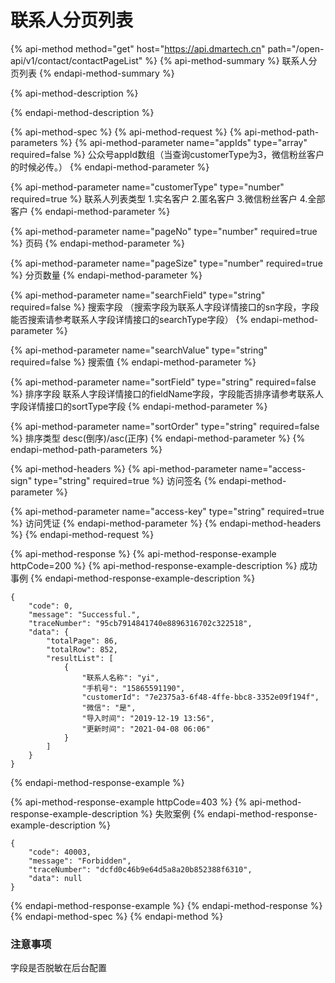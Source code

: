 # 联系人分页列表

{% api-method method="get" host="https://api.dmartech.cn" path="/open-api/v1/contact/contactPageList" %}
{% api-method-summary %}
 联系人分页列表
{% endapi-method-summary %}

{% api-method-description %}

{% endapi-method-description %}

{% api-method-spec %}
{% api-method-request %}
{% api-method-path-parameters %}
{% api-method-parameter name="appIds" type="array" required=false %}
公众号appId数组（当查询customerType为3，微信粉丝客户的时候必传。）
{% endapi-method-parameter %}

{% api-method-parameter name="customerType" type="number" required=true %}
联系人列表类型 1.实名客户 2.匿名客户 3.微信粉丝客户 4.全部客户
{% endapi-method-parameter %}

{% api-method-parameter name="pageNo" type="number" required=true %}
页码
{% endapi-method-parameter %}

{% api-method-parameter name="pageSize" type="number" required=true %}
分页数量
{% endapi-method-parameter %}

{% api-method-parameter name="searchField" type="string" required=false %}
搜索字段 （搜索字段为联系人字段详情接口的sn字段，字段能否搜索请参考联系人字段详情接口的searchType字段）
{% endapi-method-parameter %}

{% api-method-parameter name="searchValue" type="string" required=false %}
 搜索值
{% endapi-method-parameter %}

{% api-method-parameter name="sortField" type="string" required=false %}
 排序字段 联系人字段详情接口的fieldName字段，字段能否排序请参考联系人字段详情接口的sortType字段
{% endapi-method-parameter %}

{% api-method-parameter name="sortOrder" type="string" required=false %}
 排序类型 desc\(倒序\)/asc\(正序\)
{% endapi-method-parameter %}
{% endapi-method-path-parameters %}

{% api-method-headers %}
{% api-method-parameter name="access-sign" type="string" required=true %}
访问签名
{% endapi-method-parameter %}

{% api-method-parameter name="access-key" type="string" required=true %}
访问凭证
{% endapi-method-parameter %}
{% endapi-method-headers %}
{% endapi-method-request %}

{% api-method-response %}
{% api-method-response-example httpCode=200 %}
{% api-method-response-example-description %}
 成功事例
{% endapi-method-response-example-description %}

```
{
    "code": 0,
    "message": "Successful.",
    "traceNumber": "95cb7914841740e8896316702c322518",
    "data": {
        "totalPage": 86,
        "totalRow": 852,
        "resultList": [
            {
                "联系人名称": "yi",
                "手机号": "15865591190",
                "customerId": "7e2375a3-6f48-4ffe-bbc8-3352e09f194f",
                "微信": "是",
                "导入时间": "2019-12-19 13:56",
                "更新时间": "2021-04-08 06:06"
            }
        ]
    }
}
```
{% endapi-method-response-example %}

{% api-method-response-example httpCode=403 %}
{% api-method-response-example-description %}
失败案例
{% endapi-method-response-example-description %}

```
{
    "code": 40003,
    "message": "Forbidden",
    "traceNumber": "dcfd0c46b9e64d5a8a20b852388f6310",
    "data": null
}
```
{% endapi-method-response-example %}
{% endapi-method-response %}
{% endapi-method-spec %}
{% endapi-method %}

### 注意事项

字段是否脱敏在后台配置

